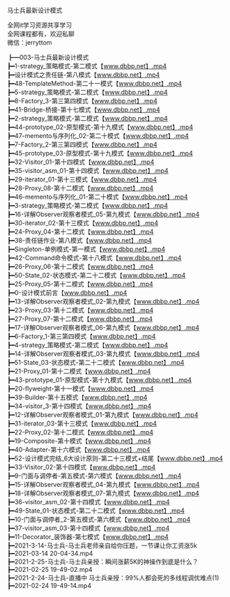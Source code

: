 马士兵最新设计模式

全网it学习资源共享学习<br>全网课程都有，欢迎私聊<br>微信：jerryttom<br>

┣━003-马士兵最新设计模式<br> ┣━1-strategy_策略模式-第二模式【www.dbbp.net】.mp4<br> ┣━设计模式之责任链-第八模式【www.dbbp.net】.mp4<br> ┣━48-TemplateMethod-第二十一模式【www.dbbp.net】.mp4<br> ┣━5-strategy_策略模式-第二模式【www.dbbp.net】.mp4<br> ┣━8-Factory_3-第三第四模式【www.dbbp.net】.mp4<br> ┣━41-Bridge-桥接-第十七模式【www.dbbp.net】.mp4<br> ┣━2-strategy_策略模式-第二模式【www.dbbp.net】.mp4<br> ┣━44-prototype_02-原型模式-第十九模式【www.dbbp.net】.mp4<br> ┣━47-memento与序列化_02-第二十模式【www.dbbp.net】.mp4<br> ┣━7-Factory_2-第三第四模式【www.dbbp.net】.mp4<br> ┣━45-prototype_03-原型模式-第十九模式【www.dbbp.net】.mp4<br> ┣━32-Visitor_01-第十四模式【www.dbbp.net】.mp4<br> ┣━35-visitor_asm_01-第十四模式【www.dbbp.net】.mp4<br> ┣━29-iterator_01-第十三模式【www.dbbp.net】.mp4<br> ┣━28-Proxy_08-第十二模式【www.dbbp.net】.mp4<br> ┣━46-memento与序列化_01-第二十模式【www.dbbp.net】.mp4<br> ┣━3-strategy_策略模式-第二模式【www.dbbp.net】.mp4<br> ┣━16-详解Observer观察者模式_05-第九模式【www.dbbp.net】.mp4<br> ┣━30-iterator_02-第十三模式【www.dbbp.net】.mp4<br> ┣━24-Proxy_04-第十二模式【www.dbbp.net】.mp4<br> ┣━38-责任链作业-第八模式【www.dbbp.net】.mp4<br> ┣━Singleton-单例模式-第一模式【www.dbbp.net】.mp4<br> ┣━42-Command命令模式-第十八模式【www.dbbp.net】.mp4<br> ┣━26-Proxy_06-第十二模式【www.dbbp.net】.mp4<br> ┣━50-State_02-状态模式-第二十二模式【www.dbbp.net】.mp4<br> ┣━25-Proxy_05-第十二模式【www.dbbp.net】.mp4<br> ┣━0-设计模式前言【www.dbbp.net】.mp4<br> ┣━13-详解Observer观察者模式_02-第九模式【www.dbbp.net】.mp4<br> ┣━23-Proxy_03-第十二模式【www.dbbp.net】.mp4<br> ┣━27-Proxy_07-第十二模式【www.dbbp.net】.mp4<br> ┣━17-详解Observer观察者模式_06-第九模式【www.dbbp.net】.mp4<br> ┣━6-Factory_1-第三第四模式【www.dbbp.net】.mp4<br> ┣━4-strategy_策略模式-第二模式【www.dbbp.net】.mp4<br> ┣━14-详解Observer观察者模式_03-第九模式【www.dbbp.net】.mp4<br> ┣━51-State_03-状态模式-第二十二模式【www.dbbp.net】.mp4<br> ┣━21-Proxy_01-第十二模式【www.dbbp.net】.mp4<br> ┣━43-prototype_01-原型模式-第十九模式【www.dbbp.net】.mp4<br> ┣━20-flyweight-第十一模式【www.dbbp.net】.mp4<br> ┣━39-Builder-第十五模式【www.dbbp.net】.mp4<br> ┣━34-visitor_3-第十四模式【www.dbbp.net】.mp4<br> ┣━12-详解Observer观察者模式_01-第九模式【www.dbbp.net】.mp4<br> ┣━31-iterator_03-第十三模式【www.dbbp.net】.mp4<br> ┣━22-Proxy_02-第十二模式【www.dbbp.net】.mp4<br> ┣━19-Composite-第十模式【www.dbbp.net】.mp4<br> ┣━40-Adapter-第十六模式【www.dbbp.net】.mp4<br> ┣━52-设计模式完结_6大设计原则-第二十三模式+结尾【www.dbbp.net】.mp4<br> ┣━33-Visitor_02-第十四模式【www.dbbp.net】.mp4<br> ┣━9-门面与调停者-第五模式-第六模式【www.dbbp.net】.mp4<br> ┣━15-详解Observer观察者模式_04-第九模式【www.dbbp.net】.mp4<br> ┣━18-详解Observer观察者模式_07-第九模式【www.dbbp.net】.mp4<br> ┣━36-visitor_asm_02-第十四模式【www.dbbp.net】.mp4<br> ┣━49-State_01-状态模式-第二十二模式【www.dbbp.net】.mp4<br> ┣━10-门面与调停者_2-第五模式-第六模式【www.dbbp.net】.mp4<br> ┣━37-visitor_asm_03-第十四模式【www.dbbp.net】.mp4<br> ┣━11-Decorator_装饰器-第七模式【www.dbbp.net】.mp4<br> ┣━2021-3-14-马士兵-马士兵老师亲自给你压题，一节课让你工资涨5k<br> ┣━2021-03-14 20-04-34.mp4<br> ┣━2021-2-25-马士兵-马士兵亲授：瞬间涨薪5K的神操作到底是什么？<br> ┣━2021-02-25 19-49-02.mp4<br> ┣━2021-2-24-马士兵-直播中 马士兵亲授：99%人都会死的多线程调优难点(1)<br> ┣━2021-02-24 19-49-14.mp4